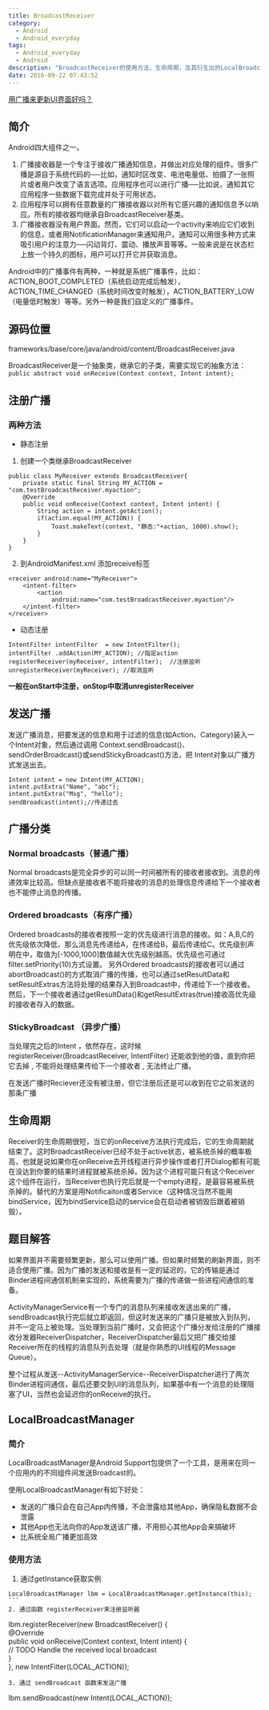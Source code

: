 ```yaml
---
title: BroadcastReceiver
category:
  - Android
  - Android_everyday
tags:
  - Android_everyday
  - Android
description: "BroadcastReceiver的使用方法，生命周期，及其衍生出的LocalBroadcastManager类"
date: 2016-09-22 07:43:52
---
```

[用广播来更新UI界面好吗？](http://www.jianshu.com/p/df7af437e766)

## 简介
Android四大组件之一。
1. 广播接收器是一个专注于接收广播通知信息，并做出对应处理的组件。很多广播是源自于系统代码的──比如，通知时区改变、电池电量低、拍摄了一张照片或者用户改变了语言选项。应用程序也可以进行广播──比如说，通知其它应用程序一些数据下载完成并处于可用状态。
2. 应用程序可以拥有任意数量的广播接收器以对所有它感兴趣的通知信息予以响应。所有的接收器均继承自BroadcastReceiver基类。
3. 广播接收器没有用户界面。然而，它们可以启动一个activity来响应它们收到的信息，或者用NotificationManager来通知用户。通知可以用很多种方式来吸引用户的注意力──闪动背灯、震动、播放声音等等。一般来说是在状态栏上放一个持久的图标，用户可以打开它并获取消息。

Android中的广播事件有两种，一种就是系统广播事件，比如：ACTION_BOOT_COMPLETED（系统启动完成后触发），ACTION_TIME_CHANGED（系统时间改变时触发），ACTION_BATTERY_LOW（电量低时触发）等等。另外一种是我们自定义的广播事件。

## 源码位置
frameworks/base/core/java/android/content/BroadcastReceiver.java

BroadcastReceiver是一个抽象类，继承它的子类，需要实现它的抽象方法：`public abstract void onReceive(Context context, Intent intent);`

## 注册广播
### 两种方法
* 静态注册
1. 创建一个类继承BroadcastReceiver
```
public class MyReceiver extends BroadcastReceiver{
    private static final String MY_ACTION = "com.testBroadcastReceiver.myaction";
    @Override
    public void onReceive(Context context, Intent intent) {
        String action = intent.getAction();
        if(action.equal(MY_ACTION)) {
            Toast.makeText(context, "静态:"+action, 1000).show();
        }    
    }
}
```

2. 到AndroidManifest.xml 添加receive标签
```
<receiver android:name="MyReceiver">  
    <intent-filter>  
        <action  
            android:name="com.testBroadcastReceiver.myaction"/>  
    </intent-filter>  
</receiver> 
```

* 动态注册
```
IntentFilter intentFilter  = new IntentFilter();  
intentFilter .addAction(MY_ACTION); //指定action 
registerReceiver(myReceiver, intentFilter);  //注册监听
unregisterReceiver(myReceiver); //取消监听
```
**一般在onStart中注册，onStop中取消unregisterReceiver**

## 发送广播
发送广播消息，把要发送的信息和用于过滤的信息(如Action、Category)装入一个Intent对象，然后通过调用 Context.sendBroadcast()、sendOrderBroadcast()或sendStickyBroadcast()方法，把 Intent对象以广播方式发送出去。

```
Intent intent = new Intent(MY_ACTION);
intent.putExtra("Name", "abc");
intent.putExtra("Msg", "hello");
sendBroadcast(intent);//传递过去
```

## 广播分类
### Normal broadcasts（普通广播）
Normal broadcasts是完全异步的可以同一时间被所有的接收者接收到。消息的传递效率比较高。但缺点是接收者不能将接收的消息的处理信息传递给下一个接收者也不能停止消息的传播。

### Ordered broadcasts（有序广播）
Ordered broadcasts的接收者按照一定的优先级进行消息的接收。如：A,B,C的优先级依次降低，那么消息先传递给A，在传递给B，最后传递给C。优先级别声明在中，取值为[-1000,1000]数值越大优先级别越高。优先级也可通过filter.setPriority(10)方式设置。 另外Ordered broadcasts的接收者可以通过abortBroadcast()的方式取消广播的传播，也可以通过setResultData和setResultExtras方法将处理的结果存入到Broadcast中，传递给下一个接收者。然后，下一个接收者通过getResultData()和getResultExtras(true)接收高优先级的接收者存入的数据。

### StickyBroadcast （异步广播）
当处理完之后的Intent ，依然存在，这时候registerReceiver(BroadcastReceiver, IntentFilter) 还能收到他的值，直到你把它去掉 , 不能将处理结果传给下一个接收者 , 无法终止广播。

在发送广播时Reciever还没有被注册，但它注册后还是可以收到在它之前发送的那条广播

## 生命周期
Receiver的生命周期很短，当它的onReceive方法执行完成后，它的生命周期就结束了。这时BroadcastReceiver已经不处于active状态，被系统杀掉的概率极高，也就是说如果你在onReceive去开线程进行异步操作或者打开Dialog都有可能在没达到你要的结果时进程就被系统杀掉。因为这个进程可能只有这个Receiver这个组件在运行，当Receiver也执行完后就是一个empty进程，是最容易被系统杀掉的。替代的方案是用Notificaiton或者Service（这种情况当然不能用bindService，因为bindService启动的service会在启动者被销毁后跟着被销毁）。

## 题目解答
如果界面并不需要频繁更新，那么可以使用广播。但如果时频繁的刷新界面，则不适合使用广播。因为广播的发送和接收是有一定的延迟的，它的传输是通过Binder进程间通信机制来实现的，系统需要为广播的传递做一些进程间通信的准备。

ActivityManagerService有一个专门的消息队列来接收发送出来的广播，sendBroadcast执行完后就立即返回，但这时发送来的广播只是被放入到队列，并不一定马上被处理。当处理到当前广播时，又会把这个广播分发给注册的广播接收分发器ReceiverDispatcher，ReceiverDispatcher最后又把广播交给接Receiver所在的线程的消息队列去处理（就是你熟悉的UI线程的Message Queue）。

整个过程从发送--ActivityManagerService--ReceiverDispatcher进行了两次Binder进程间通信，最后还要交到UI的消息队列，如果基中有一个消息的处理阻塞了UI，当然也会延迟你的onReceive的执行。

## LocalBroadcastManager
### 简介
LocalBroadcastManager是Android Support包提供了一个工具，是用来在同一个应用内的不同组件间发送Broadcast的。

使用LocalBroadcastManager有如下好处：

* 发送的广播只会在自己App内传播，不会泄露给其他App，确保隐私数据不会泄露
* 其他App也无法向你的App发送该广播，不用担心其他App会来搞破坏
* 比系统全局广播更加高效

### 使用方法
1. 通过getInstance获取实例
```
LocalBroadcastManager lbm = LocalBroadcastManager.getInstance(this); ```
2. 通过函数 registerReceiver来注册监听器
```
lbm.registerReceiver(new BroadcastReceiver() {  
        @Override  
        public void onReceive(Context context, Intent intent) {  
        // TODO Handle the received local broadcast  
        }  
    }, new IntentFilter(LOCAL_ACTION)); 
```
3. 通过 sendBroadcast 函数来发送广播
```
lbm.sendBroadcast(new Intent(LOCAL_ACTION));  
```
